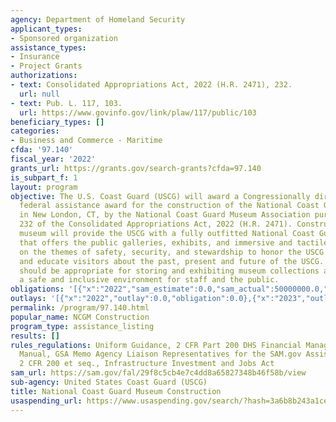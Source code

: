 ```yaml
---
agency: Department of Homeland Security
applicant_types:
- Sponsored organization
assistance_types:
- Insurance
- Project Grants
authorizations:
- text: Consolidated Appropriations Act, 2022 (H.R. 2471), 232.
  url: null
- text: Pub. L. 117, 103.
  url: https://www.govinfo.gov/link/plaw/117/public/103
beneficiary_types: []
categories:
- Business and Commerce - Maritime
cfda: '97.140'
fiscal_year: '2022'
grants_url: https://grants.gov/search-grants?cfda=97.140
is_subpart_f: 1
layout: program
objective: The U.S. Coast Guard (USCG) will award a Congressionally directed $50 million
  federal assistance award for the construction of the National Coast Guard Museum
  in New London, CT, by the National Coast Guard Museum Association pursuant to Section
  232 of the Consolidated Appropriations Act, 2022 (H.R. 2471). Construction of the
  museum will provide the USCG with a fully outfitted National Coast Guard Museum
  that offers the public galleries, exhibits, and immersive and tactile experiences
  on the themes of safety, security, and stewardship to honor the USCG and engage
  and educate visitors about the past, present and future of the USCG. Building construction
  should be appropriate for storing and exhibiting museum collections and providing
  a safe and inclusive environment for staff and the public.
obligations: '[{"x":"2022","sam_estimate":0.0,"sam_actual":50000000.0,"usa_spending_actual":0.0},{"x":"2023","sam_estimate":0.0,"sam_actual":0.0,"usa_spending_actual":50000000.0},{"x":"2024","sam_estimate":0.0,"sam_actual":0.0,"usa_spending_actual":0.0}]'
outlays: '[{"x":"2022","outlay":0.0,"obligation":0.0},{"x":"2023","outlay":0.0,"obligation":50000000.0},{"x":"2024","outlay":0.0,"obligation":0.0}]'
permalink: /program/97.140.html
popular_name: NCGM Construction
program_type: assistance_listing
results: []
rules_regulations: Uniform Guidance, 2 CFR Part 200 DHS Financial Management Policy
  Manual, GSA Memo Agency Liaison Representatives for the SAM.gov Assistance Listings,
  2 CFR 200 et seq., Infrastructure Investment and Jobs Act
sam_url: https://sam.gov/fal/29f8c5cb4e7c4dd8a65827348b46f58b/view
sub-agency: United States Coast Guard (USCG)
title: National Coast Guard Museum Construction
usaspending_url: https://www.usaspending.gov/search/?hash=3a6b8b243a1ce6f2c3f1d71e7e89ddb0
---
```

